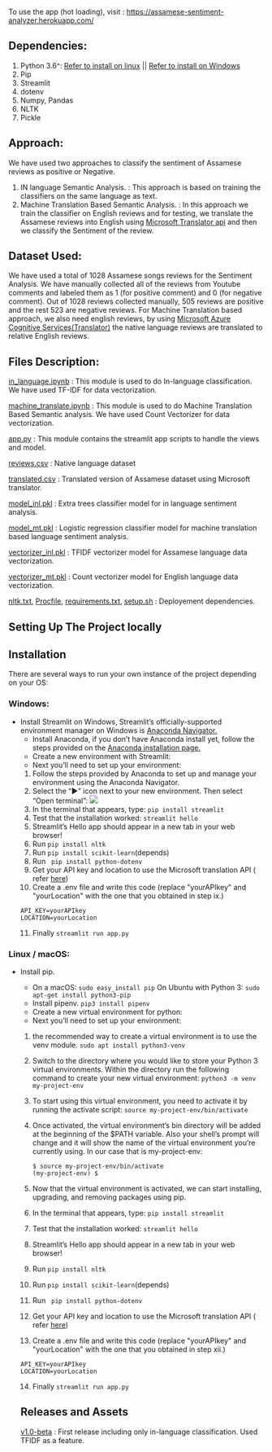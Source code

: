 To use the app (hot loading), visit : https://assamese-sentiment-analyzer.herokuapp.com/

## Dependencies:

1. Python 3.6^: [Refer to install on linux](https://docs.python.org/3/using/unix.html) || [Refer to install on Windows](https://docs.python.org/3/using/windows.html)
2. Pip
3. Streamlit
4. dotenv
5. Numpy, Pandas
6. NLTK
7. Pickle

## Approach:

We have used two approaches to classify the sentiment of Assamese reviews as positive or Negative.

1. IN language Semantic Analysis. : This approach is based on training the classifiers on the same language as text.
2. Machine Translation Based Semantic Analysis. : In this approach we train the classifier on English reviews and for testing, we translate the Assamese reviews into English using [Microsoft Translator api](https://docs.microsoft.com/en-us/azure/cognitive-services/translator/quickstart-translator?tabs=python#translate-text) and then we classify the Sentiment of the review.

## Dataset Used:

We have used a total of 1028 Assamese songs reviews for the Sentiment Analysis. We have manually collected all of the reviews from Youtube comments and labeled them as 1 (for positive comment) and 0 (for negative comment). Out of 1028 reviews collected manually, 505 reviews are positive and the rest 523 are negative reviews. For Machine Translation based approach, we also need english reviews, by using [Microsoft Azure Cognitive Services(Translator)](https://docs.microsoft.com/en-us/azure/cognitive-services/translator/quickstart-translator?tabs=python#translate-text) the native language reviews are translated to relative English reviews.

## Files Description:

[in_language.ipynb](https://github.com/Reckon77/sentimental_analysis_on_assamese_reviews/blob/main/in_language.ipynb) : This module is used to do In-language classification. We have used TF-IDF for data vectorization.

[machine_translate.ipynb](https://github.com/Reckon77/sentimental_analysis_on_assamese_reviews/blob/main/machine_translate.ipynb) : This module is used to do Machine Translation Based Semantic analysis. We have used Count Vectorizer for data vectorization.

[app.py](https://github.com/Reckon77/sentimental_analysis_on_assamese_reviews/blob/main/app.py) : This module contains the streamlit app scripts to handle the views and model.

[reviews.csv](https://github.com/Reckon77/sentimental_analysis_on_assamese_reviews/blob/main/reviews.csv) : Native language dataset

[translated.csv](https://github.com/Reckon77/sentimental_analysis_on_assamese_reviews/blob/main/translated.csv) : Translated version of Assamese dataset using Microsoft translator.

[model_inl.pkl](https://github.com/Reckon77/sentimental_analysis_on_assamese_reviews/blob/main/model_inl.pkl) : Extra trees classifier model for in language sentiment analysis.

[model_mt.pkl](https://github.com/Reckon77/sentimental_analysis_on_assamese_reviews/blob/main/model_mt.pkl) : Logistic regression classifier model for machine translation based language sentiment analysis.

[vectorizer_inl.pkl](https://github.com/Reckon77/sentimental_analysis_on_assamese_reviews/blob/main/vectorizer_inl.pkl) : TFIDF vectorizer model for Assamese language data vectorization.

[vectorizer_mt.pkl](https://github.com/Reckon77/sentimental_analysis_on_assamese_reviews/blob/main/vectorizer_mt.pkl) : Count vectorizer model for English language data vectorization.

[nltk.txt](https://github.com/Reckon77/sentimental_analysis_on_assamese_reviews/blob/main/nltk.txt), [Procfile](https://github.com/Reckon77/sentimental_analysis_on_assamese_reviews/blob/main/Procfile), [requirements.txt](https://github.com/Reckon77/sentimental_analysis_on_assamese_reviews/blob/main/requirements.txt), [setup.sh](https://github.com/Reckon77/sentimental_analysis_on_assamese_reviews/blob/main/setup.sh) : Deployement dependencies.

## Setting Up The Project locally

## Installation

There are several ways to run your own instance of the project depending on your OS:

### Windows:

- Install Streamlit on Windows, Streamlit’s officially-supported environment manager on Windows is [Anaconda Navigator.](https://docs.anaconda.com/anaconda/navigator/)
  - Install Anaconda, if you don’t have Anaconda install yet, follow the steps provided on the [Anaconda installation page.](https://docs.anaconda.com/anaconda/install/windows/)
  - Create a new environment with Streamlit:
  - Next you’ll need to set up your environment:
  1.  Follow the steps provided by Anaconda to set up and manage your environment using the Anaconda Navigator.
  2.  Select the “▶” icon next to your new environment. Then select “Open terminal”:
      ![](https://i.stack.imgur.com/EiiFc.png)
  3.  In the terminal that appears, type:
      `pip install streamlit`
  4.  Test that the installation worked:
      `streamlit hello`
  5.  Streamlit’s Hello app should appear in a new tab in your web browser!
  6.  Run `pip install nltk`
  7.  Run `pip install scikit-learn`(depends)
  8.  Run ` pip install python-dotenv`
  9.  Get your API key and location to use the Microsoft translation API ( refer [here](https://azure.microsoft.com/en-in/services/cognitive-services/translator/))
  10. Create a .env file and write this code (replace "yourAPIkey" and "yourLocation" with the one that you obtained in step ix.)
  ```
  API_KEY=yourAPIkey
  LOCATION=yourLocation
  ```
  11. Finally `streamlit run app.py`

### Linux / macOS:

- Install pip.

  - On a macOS: `sudo easy_install pip` On Ubuntu with Python 3: `sudo apt-get install python3-pip`
  - Install pipenv. `pip3 install pipenv`
  - Create a new virtual environment for python:
  - Next you’ll need to set up your environment:

  1.  the recommended way to create a virtual environment is to use the venv module.
      `sudo apt install python3-venv`
  2.  Switch to the directory where you would like to store your Python 3 virtual environments. Within the directory run the following command to create your new virtual environment: `python3 -m venv my-project-env`
  3.  To start using this virtual environment, you need to activate it by running the activate script: `source my-project-env/bin/activate`
  4.  Once activated, the virtual environment’s bin directory will be added at the beginning of the $PATH variable. Also your shell’s prompt will change and it will show the name of the virtual environment you’re currently using. In our case that is my-project-env:

      ```
      $ source my-project-env/bin/activate
      (my-project-env) $

      ```

  5.  Now that the virtual environment is activated, we can start installing, upgrading, and removing packages using pip.
  6.  In the terminal that appears, type:
      `pip install streamlit`
  7.  Test that the installation worked:
      `streamlit hello`
  8.  Streamlit’s Hello app should appear in a new tab in your web browser!
  9.  Run `pip install nltk`
  10. Run `pip install scikit-learn`(depends)
  11. Run ` pip install python-dotenv`
  12. Get your API key and location to use the Microsoft translation API ( refer [here](https://azure.microsoft.com/en-in/services/cognitive-services/translator/))
  13. Create a .env file and write this code (replace "yourAPIkey" and "yourLocation" with the one that you obtained in step xii.)

  ```
  API_KEY=yourAPIkey
  LOCATION=yourLocation
  ```

  14. Finally `streamlit run app.py`

  ## Releases and Assets

  [ v1.0-beta](https://github.com/Reckon77/sentimental_analysis_on_assamese_reviews/releases/tag/v1.0-beta) : First release including only in-language classification. Used TFIDF as a feature.
